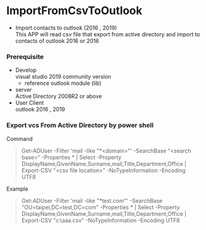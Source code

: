 # ImportFromCsvToOutlook    
* Import contacts to outlook (2016 , 2019)     
  This APP will read csv file that export from active directory and import to contacts of outlook 2016 or 2016     

### Prerequisite    
* Develop    
  visual studio 2019 community version    
  - reference outlook module (lib)    
* server     
  Active Directory 2008R2 or above
* User Client    
  outlook 2016 , 2019

### Export vcs From Active Directory by power shell
Command    
>Get-ADUser -Filter 'mail -like "*\<domain\>"' -SearchBase "\<search base\>"  -Properties * | Select -Property   DisplayName,GivenName,Surname,mail,Title,Department,Office | Export-CSV "\<csv file location\>" -NoTypeInformation -Encoding UTF8    

Example    
>Get-ADUser -Filter 'mail -like "*test.com"' -SearchBase "OU=taipei,DC=test,DC=com"  -Properties * | Select -Property   DisplayName,GivenName,Surname,mail,Title,Department,Office | Export-CSV "c:\aaa.csv" -NoTypeInformation -Encoding UTF8    
